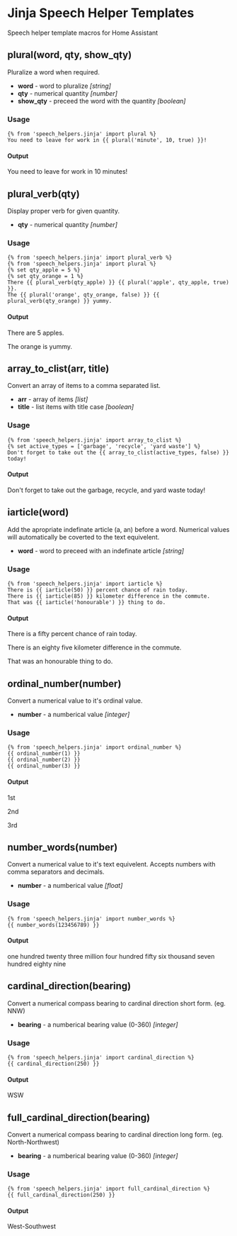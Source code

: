 # Jinja Speech Helper Templates
Speech helper template macros for Home Assistant
## plural(word, qty, show_qty)
Pluralize a word when required.
- **word** - word to pluralize *[string]*
- **qty** - numerical quantity *[number]*
- **show_qty** - preceed the word with the quantity *[boolean]*
### Usage
    {% from 'speech_helpers.jinja' import plural %}
    You need to leave for work in {{ plural('minute', 10, true) }}!
#### Output
You need to leave for work in 10 minutes!
## plural_verb(qty)
Display proper verb for given quantity.
- **qty** - numerical quantity *[number]*
### Usage
    {% from 'speech_helpers.jinja' import plural_verb %}
    {% from 'speech_helpers.jinja' import plural %}
    {% set qty_apple = 5 %}
    {% set qty_orange = 1 %}
    There {{ plural_verb(qty_apple) }} {{ plural('apple', qty_apple, true) }}.
    The {{ plural('orange', qty_orange, false) }} {{ plural_verb(qty_orange) }} yummy.
#### Output
There are 5 apples.

The orange is yummy.
## array_to_clist(arr, title)
Convert an array of items to a comma separated list.
- **arr** - array of items *[list]*
- **title** - list items with title case *[boolean]*
### Usage
    {% from 'speech_helpers.jinja' import array_to_clist %}
    {% set active_types = ['garbage', 'recycle', 'yard waste'] %}
    Don't forget to take out the {{ array_to_clist(active_types, false) }} today!
#### Output
Don't forget to take out the garbage, recycle, and yard waste today!
## iarticle(word)
Add the apropriate indefinate article (a, an) before a word.  Numerical values will automatically be coverted to the text equivelent.
- **word** - word to preceed with an indefinate article *[string]*
### Usage
    {% from 'speech_helpers.jinja' import iarticle %}
    There is {{ iarticle(50) }} percent chance of rain today.
    There is {{ iarticle(85) }} kilometer difference in the commute.
    That was {{ iarticle('honourable') }} thing to do.
#### Output
There is a fifty percent chance of rain today.

There is an eighty five kilometer difference in the commute.

That was an honourable thing to do.
## ordinal_number(number)
Convert a numerical value to it's ordinal value.
- **number** - a numberical value *[integer]*
### Usage
    {% from 'speech_helpers.jinja' import ordinal_number %}
    {{ ordinal_number(1) }}
    {{ ordinal_number(2) }}
    {{ ordinal_number(3) }}
#### Output
1st

2nd

3rd
## number_words(number)
Convert a numerical value to it's text equivelent.  Accepts numbers with comma separators and decimals.
- **number** - a numberical value *[float]*
### Usage
    {% from 'speech_helpers.jinja' import number_words %}
    {{ number_words(123456789) }}
#### Output
one hundred twenty three million four hundred fifty six thousand seven hundred eighty nine
## cardinal_direction(bearing)
Convert a numerical compass bearing to cardinal direction short form. (eg. NNW)
- **bearing** - a numberical bearing value (0-360) *[integer]*
### Usage
    {% from 'speech_helpers.jinja' import cardinal_direction %}
    {{ cardinal_direction(250) }}
#### Output
WSW
## full_cardinal_direction(bearing)
Convert a numerical compass bearing to cardinal direction long form. (eg. North-Northwest)
- **bearing** - a numberical bearing value (0-360) *[integer]*
### Usage
    {% from 'speech_helpers.jinja' import full_cardinal_direction %}
    {{ full_cardinal_direction(250) }}
#### Output
West-Southwest